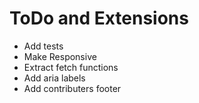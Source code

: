 # ToDo and Extensions

- Add tests
- Make Responsive
- Extract fetch functions
- Add aria labels
- Add contributers footer